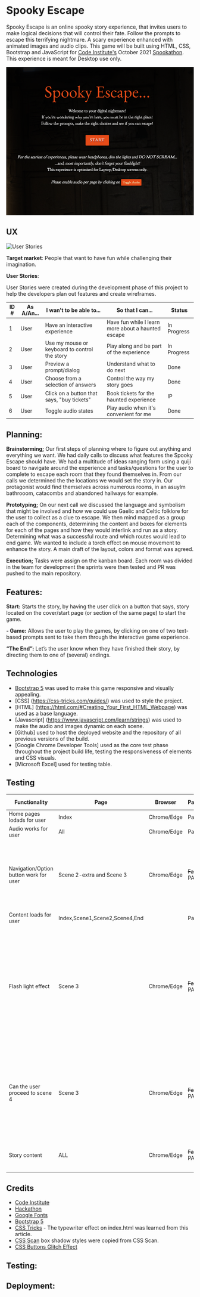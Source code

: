 # Spooky Escape

Spooky Escape is an online spooky story experience, that invites users to make logical decisions that will control their fate. Follow the prompts to escape this terrifying nightmare. A scary experience enhanced with animated images and audio clips. This game will be built using HTML, CSS, Bootstrap and JavaScript for [Code Institute's](https://codeinstitute.net/) October 2021 [Spookathon](https://hackathon.codeinstitute.net/hackathon/12/). This experience is meant for Desktop use only.

![Project Snapshot](assets/images/se-snapshot.png)

## UX

![User Stories](assets/images/user-stories.png)
 
**Target market**: People that want to have fun while challenging their imagination.

**User Stories**:

User Stories were created during the development phase of this project to help the developers plan out features and create wireframes.

| ID #       | As A/An... | I wan't to be able to... | So that I can... | Status |
| ----------- | ----------- | ----------- | ----------- | ----------- | 
|   1        | User       | Have an interactive experience | Have fun while I learn more about a haunted escape | In Progress |
| 2        | User  |  Use my mouse or keyboard to control the story | Play along and be part of the experience   | In Progress |
| 3        | User       | Preview a prompt/dialog | Understand what to do next  | Done |
| 4        | User       | Choose from a selection of answers | Control the way my story goes | Done |
| 5        | User       | Click on a button that says, "buy tickets" |  Book tickets for the haunted experience   | IP |
| 6        | User       | Toggle audio states |  Play audio when it's convenient for me   | Done |

## Planning: 

**Brainstorming;** Our first steps of planning where to figure out anything and everything we want.  We had daily calls to discuss what features the Spooky Escape should have. We had a multitude of ideas ranging form using a quiji board to navigate around the experience and tasks/questions for the user to complete to escape each room that they found themselves in. From our calls we determined the the locations we would set the story in.  Our protagonist would find themselves across numerous rooms, in an asuylm bathrooom, catacombs and abandoned hallways for example.  

**Prototyping;** On our next call we discussed the language and symbolism that might be involved and how we could use Gaelic and Celtic folklore for the user to collect as a clue to escape.  We then mind mapped as a group each of the components, determining the content and boxes for elements for each of the pages and how they would interlink and run as a story.  Determining what was a successful route and which routes would lead to end game. We wanted to include a torch effect on mouse movement to enhance the story.  A main draft of the layout, colors and format was agreed.

**Execution;** Tasks were assign on the kanban board. Each room was divided in the team for development the sprints were then tested and PR was pushed to the main repository.


## Features:

**Start:** Starts the story, by having the user click on a button that says, story located on the cover/start page (or section of the same page) to start the game.

**- Game:** Allows the user to play the games, by clicking on one of two text-based prompts sent to take them through the interactive game experience.

**“The End”:** Let’s the user know when they have finished their story, by directing them to one of (several) endings.

## Technologies

- [Bootstrap 5](https://getbootstrap.com/docs/5.1/getting-started/introduction/) was used to make this game responsive and visually appealing.
- [CSS]  (https://css-tricks.com/guides/) was used to style the project.
- [HTML] (https://html.com/#Creating_Your_First_HTML_Webpage) was used as a base language.
- [Javascript] (https://www.javascript.com/learn/strings) was used to make the audio and images dynamic on each scene.
- [Github] used to host the deployed website and the repository of all previous versions of the build.
- [Google Chrome Developer Tools] used as the core test phase throughout the project build life, testing the responsiveness of elements and CSS visuals.
- [Microsoft Excel] used for testing table.

## Testing
| Functionality                          | Page                           | Browser     | Pass/Fail | Comment if Fail                                                                                                     |
| -------------------------------------- | ------------------------------ | ----------- | --------- | ------------------------------------------------------------------------------------------------------------------- |
| Home pages lodads for user             | Index                          | Chrome/Edge | Pass      |                                                                                                                     |
| Audio works for user                   | All                            | Chrome/Edge | Pass      |                                                                                                                     |
| Navigation/Option button work for user | Scene 2-extra and Scene 3      | Chrome/Edge | ~~Fail~~ PASS      | ~~Option B and C brought me to a 404 page. On scene 3, Option A and C didn't work.~~ Now resolved                                |
| Content loads for user                 | Index,Scene1,Scene2,Scene4,End |             | Pass      |                                                                                                                     |
| Flash light effect                     | Scene 3                        | Chrome/Edge | ~~Fail~~ PASS      | ~~The flashlight effect doesn't work. It also doesn't stay in place.The "darkness" follows your mouse while scrolling~~ Now resolved in PR from Kelven |
| Can the user proceed to scene 4        | Scene 3                        | Chrome/Edge | ~~Fail~~ PASS      | ~~When the secret entrance is found, and press proceed nothing happens~~ Not necessarily a FAIL as this is a future feature                                                |
| Story content                          | ALL                            | Chrome/Edge | ~~Fail~~ PASS     | ~~Alignment issue~~ Content alignment resolved                                                                                                     |

## Credits

- [Code Institute](https://codeinstitute.net/)
- [Hackathon](https://hackathon.codeinstitute.net/)
- [Google Fonts](https://fonts.google.com/)
- [Bootstrap 5](https://getbootstrap.com/docs/5.1/getting-started/introduction/)
- [CSS Tricks](https://css-tricks.com/snippets/css/typewriter-effect/) - The typewriter effect on index.html was learned from this article.
- [CSS Scan](https://getcssscan.com/css-box-shadow-examples) box shadow styles were copied from CSS Scan.
- [CSS Buttons Glitch Effect](https://cssbuttons.io/detail/namecho/slippery-moth-23)

## Testing:




## Deployment:







